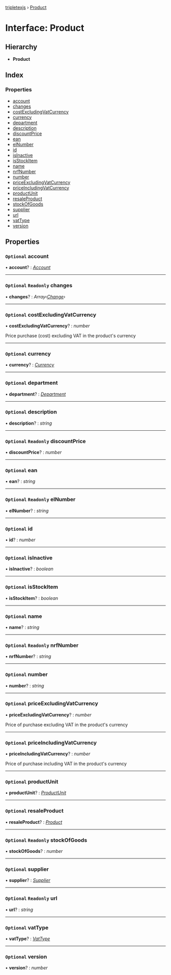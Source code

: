 [tripletexjs](../README.md) › [Product](product.md)

# Interface: Product

## Hierarchy

* **Product**

## Index

### Properties

* [account](product.md#optional-account)
* [changes](product.md#optional-readonly-changes)
* [costExcludingVatCurrency](product.md#optional-costexcludingvatcurrency)
* [currency](product.md#optional-currency)
* [department](product.md#optional-department)
* [description](product.md#optional-description)
* [discountPrice](product.md#optional-readonly-discountprice)
* [ean](product.md#optional-ean)
* [elNumber](product.md#optional-readonly-elnumber)
* [id](product.md#optional-id)
* [isInactive](product.md#optional-isinactive)
* [isStockItem](product.md#optional-isstockitem)
* [name](product.md#optional-name)
* [nrfNumber](product.md#optional-readonly-nrfnumber)
* [number](product.md#optional-number)
* [priceExcludingVatCurrency](product.md#optional-priceexcludingvatcurrency)
* [priceIncludingVatCurrency](product.md#optional-priceincludingvatcurrency)
* [productUnit](product.md#optional-productunit)
* [resaleProduct](product.md#optional-resaleproduct)
* [stockOfGoods](product.md#optional-readonly-stockofgoods)
* [supplier](product.md#optional-supplier)
* [url](product.md#optional-readonly-url)
* [vatType](product.md#optional-vattype)
* [version](product.md#optional-version)

## Properties

### `Optional` account

• **account**? : *[Account](../modules/account.md)*

___

### `Optional` `Readonly` changes

• **changes**? : *Array‹[Change](../modules/change.md)›*

___

### `Optional` costExcludingVatCurrency

• **costExcludingVatCurrency**? : *number*

Price purchase (cost) excluding VAT in the product's currency

___

### `Optional` currency

• **currency**? : *[Currency](currency.md)*

___

### `Optional` department

• **department**? : *[Department](department.md)*

___

### `Optional` description

• **description**? : *string*

___

### `Optional` `Readonly` discountPrice

• **discountPrice**? : *number*

___

### `Optional` ean

• **ean**? : *string*

___

### `Optional` `Readonly` elNumber

• **elNumber**? : *string*

___

### `Optional` id

• **id**? : *number*

___

### `Optional` isInactive

• **isInactive**? : *boolean*

___

### `Optional` isStockItem

• **isStockItem**? : *boolean*

___

### `Optional` name

• **name**? : *string*

___

### `Optional` `Readonly` nrfNumber

• **nrfNumber**? : *string*

___

### `Optional` number

• **number**? : *string*

___

### `Optional` priceExcludingVatCurrency

• **priceExcludingVatCurrency**? : *number*

Price of purchase excluding VAT in the product's currency

___

### `Optional` priceIncludingVatCurrency

• **priceIncludingVatCurrency**? : *number*

Price of purchase including VAT in the product's currency

___

### `Optional` productUnit

• **productUnit**? : *[ProductUnit](productunit.md)*

___

### `Optional` resaleProduct

• **resaleProduct**? : *[Product](product.md)*

___

### `Optional` `Readonly` stockOfGoods

• **stockOfGoods**? : *number*

___

### `Optional` supplier

• **supplier**? : *[Supplier](supplier.md)*

___

### `Optional` `Readonly` url

• **url**? : *string*

___

### `Optional` vatType

• **vatType**? : *[VatType](vattype.md)*

___

### `Optional` version

• **version**? : *number*
